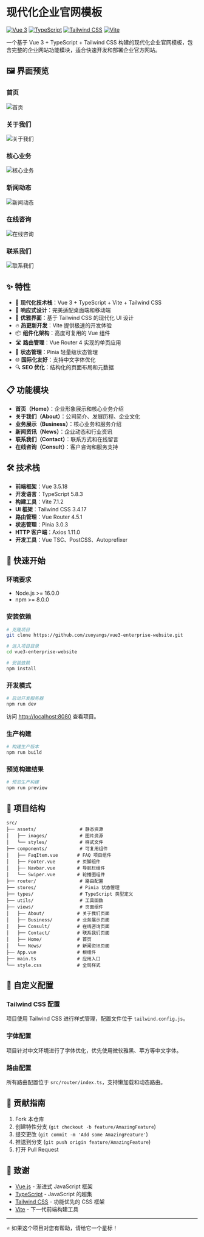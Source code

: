 # 现代化企业官网模板

[![Vue 3](https://img.shields.io/badge/Vue-3.5.18-4FC08D?style=flat&logo=vue.js&logoColor=white)](https://vuejs.org/)
[![TypeScript](https://img.shields.io/badge/TypeScript-5.8.3-3178C6?style=flat&logo=typescript&logoColor=white)](https://www.typescriptlang.org/)
[![Tailwind CSS](https://img.shields.io/badge/Tailwind%20CSS-3.4.17-06B6D4?style=flat&logo=tailwindcss&logoColor=white)](https://tailwindcss.com/)
[![Vite](https://img.shields.io/badge/Vite-7.1.2-646CFF?style=flat&logo=vite&logoColor=white)](https://vitejs.dev/)

一个基于 Vue 3 + TypeScript + Tailwind CSS 构建的现代化企业官网模板，包含完整的企业网站功能模块，适合快速开发和部署企业官方网站。

## 🖼️ 界面预览

### 首页
![首页](./首页.png)

### 关于我们
![关于我们](./关于我们.png)

### 核心业务
![核心业务](./核心业务.png)

### 新闻动态
![新闻动态](./新闻动态.png)

### 在线咨询
![在线咨询](./在线咨询.png)

### 联系我们
![联系我们](./联系我们.png)

## ✨ 特性

- 🚀 **现代化技术栈**：Vue 3 + TypeScript + Vite + Tailwind CSS
- 📱 **响应式设计**：完美适配桌面端和移动端
- 🎨 **优雅界面**：基于 Tailwind CSS 的现代化 UI 设计
- 🔥 **热更新开发**：Vite 提供极速的开发体验
- 📦 **组件化架构**：高度可复用的 Vue 组件
- 🛣️ **路由管理**：Vue Router 4 实现的单页应用
- 💾 **状态管理**：Pinia 轻量级状态管理
- 🌐 **国际化友好**：支持中文字体优化
- 🔍 **SEO 优化**：结构化的页面布局和元数据

## 📋 功能模块

- **首页（Home）**：企业形象展示和核心业务介绍
- **关于我们（About）**：公司简介、发展历程、企业文化
- **业务展示（Business）**：核心业务和服务介绍
- **新闻资讯（News）**：企业动态和行业资讯
- **联系我们（Contact）**：联系方式和在线留言
- **在线咨询（Consult）**：客户咨询和服务支持

## 🛠️ 技术栈

- **前端框架**：Vue 3.5.18
- **开发语言**：TypeScript 5.8.3
- **构建工具**：Vite 7.1.2
- **UI 框架**：Tailwind CSS 3.4.17
- **路由管理**：Vue Router 4.5.1
- **状态管理**：Pinia 3.0.3
- **HTTP 客户端**：Axios 1.11.0
- **开发工具**：Vue TSC、PostCSS、Autoprefixer

## 🚀 快速开始

### 环境要求

- Node.js >= 16.0.0
- npm >= 8.0.0

### 安装依赖

```bash
# 克隆项目
git clone https://github.com/zuoyangs/vue3-enterprise-website.git

# 进入项目目录
cd vue3-enterprise-website

# 安装依赖
npm install
```

### 开发模式

```bash
# 启动开发服务器
npm run dev
```

访问 [http://localhost:8080](http://localhost:8080) 查看项目。

### 生产构建

```bash
# 构建生产版本
npm run build
```

### 预览构建结果

```bash
# 预览生产构建
npm run preview
```

## 📁 项目结构

```
src/
├── assets/                # 静态资源
│   ├── images/            # 图片资源
│   └── styles/            # 样式文件
├── components/            # 可复用组件
│   ├── FaqItem.vue       # FAQ 项目组件
│   ├── Footer.vue        # 页脚组件
│   ├── Navbar.vue        # 导航栏组件
│   └── Swiper.vue        # 轮播图组件
├── router/                # 路由配置
├── stores/                # Pinia 状态管理
├── types/                 # TypeScript 类型定义
├── utils/                 # 工具函数
├── views/                 # 页面组件
│   ├── About/            # 关于我们页面
│   ├── Business/         # 业务展示页面
│   ├── Consult/          # 在线咨询页面
│   ├── Contact/          # 联系我们页面
│   ├── Home/             # 首页
│   └── News/             # 新闻资讯页面
├── App.vue               # 根组件
├── main.ts               # 应用入口
└── style.css             # 全局样式
```

## 🎨 自定义配置

### Tailwind CSS 配置

项目使用 Tailwind CSS 进行样式管理，配置文件位于 `tailwind.config.js`。

### 字体配置

项目针对中文环境进行了字体优化，优先使用微软雅黑、苹方等中文字体。

### 路由配置

所有路由配置位于 `src/router/index.ts`，支持懒加载和动态路由。

## 🤝 贡献指南

1. Fork 本仓库
2. 创建特性分支 (`git checkout -b feature/AmazingFeature`)
3. 提交更改 (`git commit -m 'Add some AmazingFeature'`)
4. 推送到分支 (`git push origin feature/AmazingFeature`)
5. 打开 Pull Request

## 🙏 致谢

- [Vue.js](https://vuejs.org/) - 渐进式 JavaScript 框架
- [TypeScript](https://www.typescriptlang.org/) - JavaScript 的超集
- [Tailwind CSS](https://tailwindcss.com/) - 功能优先的 CSS 框架
- [Vite](https://vitejs.dev/) - 下一代前端构建工具
---

⭐ 如果这个项目对您有帮助，请给它一个星标！
